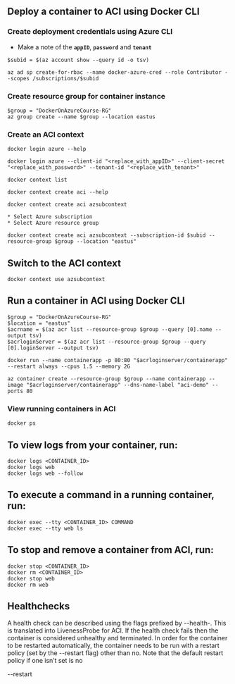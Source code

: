 

## Deploy a container to ACI using Docker CLI


### Create deployment credentials using Azure CLI 
* Make a note of the **`appID`**, **`password`** and **`tenant`**

```
$subid = $(az account show --query id -o tsv)

az ad sp create-for-rbac --name docker-azure-cred --role Contributor --scopes /subscriptions/$subid
```

### Create resource group for container instance
```
$group = "DockerOnAzureCourse-RG"
az group create --name $group --location eastus
```


### Create an ACI context
```
docker login azure --help

docker login azure --client-id "<replace_with_appID>" --client-secret "<replace_with_password>" --tenant-id "<replace_with_tenant>"

docker context list

docker context create aci --help

docker context create aci azsubcontext

* Select Azure subscription
* Select Azure resource group

docker context create aci azsubcontext --subscription-id $subid --resource-group $group --location "eastus"
```

## Switch to the ACI context
```
docker context use azsubcontext
```

## Run a container in ACI using Docker CLI
```
$group = "DockerOnAzureCourse-RG"
$location = "eastus"
$acrname = $(az acr list --resource-group $group --query [0].name --output tsv)
$acrloginServer = $(az acr list --resource-group $group --query [0].loginServer --output tsv)

docker run --name containerapp -p 80:80 "$acrloginserver/containerapp" --restart always --cpus 1.5 --memory 2G

az container create --resource-group $group --name containerapp --image "$acrloginserver/containerapp" --dns-name-label "aci-demo" --ports 80
```

### View running containers in ACI
```
docker ps
```

## To view logs from your container, run:
```
docker logs <CONTAINER_ID>
docker logs web
docker logs web --follow
```

## To execute a command in a running container, run:
```
docker exec --tty <CONTAINER_ID> COMMAND
docker exec --tty web ls
```

## To stop and remove a container from ACI, run:
```
docker stop <CONTAINER_ID>
docker rm <CONTAINER_ID>
docker stop web
docker rm web
```

## Healthchecks
A health check can be described using the flags prefixed by --health-. 
This is translated into LivenessProbe for ACI. 
If the health check fails then the container is considered unhealthy and terminated. 
In order for the container to be restarted automatically, the container needs to be run with a restart policy (set by the --restart flag) other than no. 
Note that the default restart policy if one isn’t set is no

--restart



